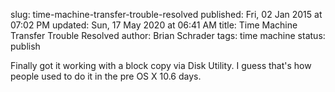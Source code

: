 slug: time-machine-transfer-trouble-resolved
published: Fri, 02 Jan 2015 at 07:02 PM
updated: Sun, 17 May 2020 at 06:41 AM
title: Time Machine Transfer Trouble Resolved
author: Brian Schrader
tags: time machine
status: publish

Finally got it working with a block copy via Disk Utility. I guess that's how people used to do it in the pre OS X 10.6 days. 

[1]: http://support.apple.com/en-us/HT202380
